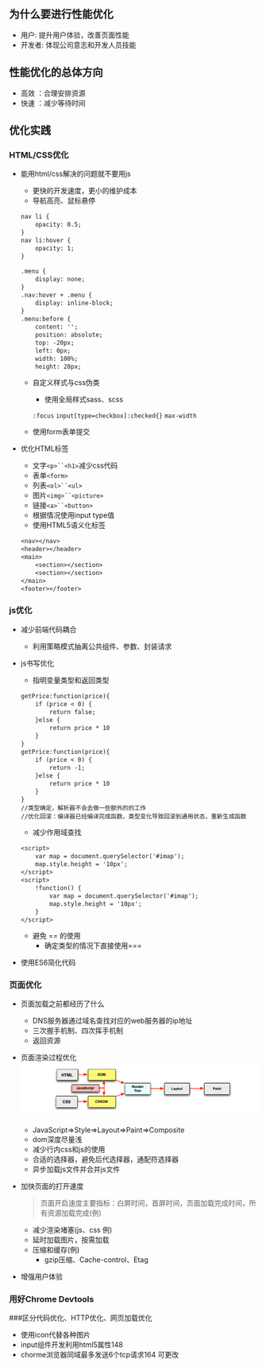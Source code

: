 ## 为什么要进行性能优化
* 用户: 提升用户体验，改善页面性能
* 开发者: 体现公司意志和开发人员技能

## 性能优化的总体方向
* 高效 ：合理安排资源
* 快速 ：减少等待时间

## 优化实践
### HTML/CSS优化
* 能用html/css解决的问题就不要用js
	* 更快的开发速度，更小的维护成本
	* 导航高亮、鼠标悬停
	
	```
	nav li {
		opacity: 0.5;
	}
	nav li:hover {
		opacity: 1;
	}
	```
	```
	.menu {
		display: none;
	}
	.nav:hover + .menu {
		display: inline-block;
	}
	.menu:before {
		content: '';
		position: absolute;
		top: -20px;
		left: 0px;
		width: 100%;
		height: 20px;
	```

	* 自定义样式与css伪类
		* 使用全局样式sass、scss
		
		`:focus`
		`input[type=checkbox]:checked{}`
		`max-width`
	
	* 使用form表单提交
* 优化HTML标签
	* 文字`<p>``<h1>`减少css代码
	* 表单`<form>`
	* 列表`<ol>``<ul>`
	* 图片`<img>``<picture>`
	* 链接`<a>``<button>`
	* 根据情况使用input type值
	* 使用HTML5语义化标签
	
	```
	<nav></nav>
	<header></header>
	<main>
		<section></section>
		<section></section>
	</main>
	<footer></footer>
	```

### js优化
* 减少前端代码耦合
	* 利用策略模式抽离公共组件、参数、封装请求
* js书写优化
	* 指明变量类型和返回类型
	
	```
	getPrice:function(price){
		if (price < 0) {
			return false;
		}else {
			return price * 10
		}
	}
	getPrice:function(price){
		if (price < 0) {
			return -1;
		}else {
			return price * 10
		}
	}
	//类型确定，解析器不会去做一些额外的的工作
	//优化回滚：编译器已经编译完成函数，类型变化导致回滚到通用状态，重新生成函数
	```
	
	* 减少作用域查找
	
	```
	<script>
		var map = document.querySelector('#imap');
		map.style.height = '10px';
	</script>
	<script>
		!function() {
			var map = document.querySelector('#imap');
			map.style.height = '10px';
		}
	</script>
	```
	
	* 避免 == 的使用
		* 确定类型的情况下直接使用===
* 使用ES6简化代码

### 页面优化
* 页面加载之前都经历了什么
	* DNS服务器通过域名查找对应的web服务器的ip地址
	* 三次握手机制、四次挥手机制
	* 返回资源
* 页面渲染过程优化
	 ![页面加载过程](../images/页面加载过程.png)
	* JavaScript=>Style=>Layout=>Paint=>Composite
	* dom深度尽量浅
	* 减少行内css和js的使用
	* 合适的选择器，避免后代选择器，通配符选择器
	* 异步加载js文件并合并js文件
* 加快页面的打开速度

	> 页面开启速度主要指标：白屏时间，首屏时间，页面加载完成时间，所有资源加载完成(例)
	* 减少渲染堵塞(js、css 例)
	* 延时加载图片，按需加载
	* 压缩和缓存(例)
		* gzip压缩、Cache-control、Etag
* 增强用户体验


### 用好Chrome Devtools
###区分代码优化、HTTP优化、网页加载优化
* 使用icon代替各种图片
* input组件开发利用html5属性148
* chorme浏览器同域最多发送6个tcp请求164  可更改